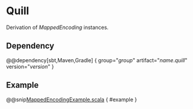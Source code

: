 # Quill

Derivation of _MappedEncoding_ instances.

## Dependency

@@dependency[sbt,Maven,Gradle] {
    group="$group$"
    artifact="$name.quill$"
    version="$version$"
}


## Example

@@snip[MappedEncodingExample.scala]($root$/src/main/scala/usage/quill/MappedEncodingExample.scala) { #example }
